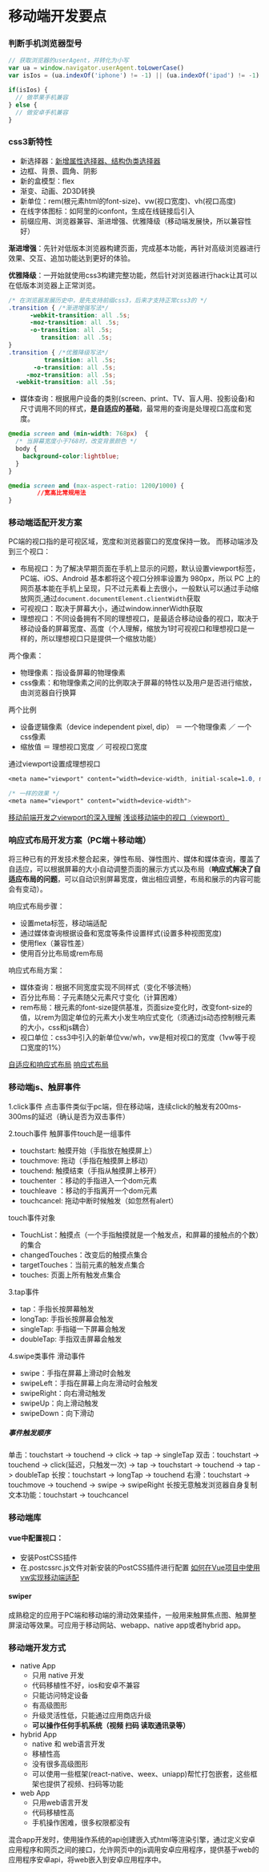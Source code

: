 # 移动端开发要点
### 判断手机浏览器型号
```javascript
// 获取浏览器的userAgent，并转化为小写
var ua = window.navigator.userAgent.toLowerCase()
var isIos = (ua.indexOf('iphone') != -1) || (ua.indexOf('ipad') != -1)

if(isIos) {
  // 做苹果手机兼容
} else {
  // 做安卓手机兼容
}
```

### css3新特性
- 新选择器：[新增属性选择器、结构伪类选择器](https://www.cnblogs.com/liutianzeng/p/10933351.html)
- 边框、背景、圆角、阴影
- 新的盒模型：flex
- 渐变、动画、2D3D转换
- 新单位：rem(根元素html的font-size)、vw(视口宽度)、vh(视口高度)
- 在线字体图标：如阿里的iconfont，生成在线链接后引入
- 前缀应用、浏览器兼容、渐进增强、优雅降级（移动端发展快，所以兼容性好）

**渐进增强**：先针对低版本浏览器构建页面，完成基本功能，再针对高级浏览器进行效果、交互、追加功能达到更好的体验。

**优雅降级**：一开始就使用css3构建完整功能，然后针对浏览器进行hack让其可以在低版本浏览器上正常浏览。
```css
/* 在浏览器发展历史中，是先支持前缀css3，后来才支持正常css3的 */
.transition { /*渐进增强写法*/
      -webkit-transition: all .5s;
      -moz-transition: all .5s;
      -o-transition: all .5s;
         transition: all .5s;
}
.transition { /*优雅降级写法*/
          transition: all .5s;
       -o-transition: all .5s;
     -moz-transition: all .5s;
  -webkit-transition: all .5s;
```

- 媒体查询：根据用户设备的类别(screen、print、TV、盲人用、投影设备)和尺寸调用不同的样式，**是自适应的基础**，最常用的查询是处理视口高度和宽度。

```css
@media screen and (min-width: 768px)  {
  /* 当屏幕宽度小于768时，改变背景颜色 */
  body {
    background-color:lightblue;
  }
}

@media screen and (max-aspect-ratio: 1200/1000) {
        //宽高比常规用法
}
```
### 移动端适配开发方案
PC端的视口指的是可视区域，宽度和浏览器窗口的宽度保持一致。
而移动端涉及到三个视口：
- 布局视口：为了解决早期页面在手机上显示的问题，默认设置viewport标签，PC端、iOS、Android 基本都将这个视口分辨率设置为 980px，所以 PC 上的网页基本能在手机上呈现，只不过元素看上去很小，一般默认可以通过手动缩放网页,通过`document.documentElement.clientWidth`获取
- 可视视口：取决于屏幕大小，通过window.innerWidth获取
- 理想视口：不同设备拥有不同的理想视口，是最适合移动设备的视口，取决于移动设备的屏幕宽度、高度（个人理解，缩放为1时可视视口和理想视口是一样的，所以理想视口只是提供一个缩放功能）

两个像素：
- 物理像素：指设备屏幕的物理像素
- css像素：和物理像素之间的比例取决于屏幕的特性以及用户是否进行缩放，由浏览器自行换算

两个比例
- 设备逻辑像素（device independent pixel, dip） ＝ 一个物理像素 ／ 一个css像素
- 缩放值 ＝ 理想视口宽度 ／ 可视视口宽度

通过viewport设置成理想视口
```css
<meta name="viewport" content="width=device-width, initial-scale=1.0, maximum-scale=1.0, user-scalable=0">

/* 一样的效果 */
<meta name="viewport" content="width=device-width">
```

[移动前端开发之viewport的深入理解](https://www.cnblogs.com/2050/p/3877280.html)
[浅谈移动端中的视口（viewport）](https://www.cnblogs.com/yuduxyz/p/9745962.html)
### 响应式布局开发方案（PC端＋移动端）
将三种已有的开发技术整合起来，弹性布局、弹性图片、媒体和媒体查询，覆盖了自适应，可以根据屏幕的大小自动调整页面的展示方式以及布局（**响应式解决了自适应布局的问题**，可以自动识别屏幕宽度，做出相应调整，布局和展示的内容可能会有变动）。

响应式布局步骤：
- 设置meta标签，移动端适配
- 通过媒体查询根据设备和宽度等条件设置样式(设置多种视图宽度)
- 使用flex（兼容性差）
- 使用百分比布局或rem布局

响应式布局方案：
- 媒体查询：根据不同宽度实现不同样式（变化不够流畅）
- 百分比布局：子元素随父元素尺寸变化（计算困难）
- rem布局：根元素的font-size提供基准，页面size变化时，改变font-size的值，以rem为固定单位的元素大小发生响应式变化（须通过js动态控制根元素的大小，css和js耦合）
- 视口单位：css3中引入的新单位vw/wh，vw是相对视口的宽度（1vw等于视口宽度的1%）

[自适应和响应式布局](https://www.cnblogs.com/guisenbin/p/10451731.html)
[响应式布局](https://www.jianshu.com/p/daf1119e187b?utm_campaign=maleskine&utm_content=note&utm_medium=seo_notes&utm_source=recommendation)
### 移动端js、触屏事件
1.click事件
点击事件类似于pc端，但在移动端，连续click的触发有200ms-300ms的延迟（确认是否为双击事件）

2.touch事件
触屏事件touch是一组事件
- touchstart: 触摸开始（手指放在触摸屏上）
- touchmove: 拖动（手指在触摸屏上移动）
- touchend: 触摸结束（手指从触摸屏上移开）
- touchenter ：移动的手指进入一个dom元素
- touchleave ：移动的手指离开一个dom元素
- touchcancel: 拖动中断时候触发（如忽然有alert）

touch事件对象
- TouchList：触摸点（一个手指触摸就是一个触发点，和屏幕的接触点的个数）的集合
- changedTouches：改变后的触摸点集合
- targetTouches：当前元素的触发点集合
- touches: 页面上所有触发点集合

3.tap事件
- tap：手指长按屏幕触发
- longTap: 手指长按屏幕会触发
- singleTap: 手指碰一下屏幕会触发
- doubleTap: 手指双击屏幕会触发

4.swipe类事件
滑动事件
- swipe：手指在屏幕上滑动时会触发
- swipeLeft：手指在屏幕上向左滑动时会触发
- swipeRight：向右滑动触发
- swipeUp：向上滑动触发
- swipeDown：向下滑动

##### 事件触发顺序
单击：touchstart -> touchend -> click -> tap -> singleTap
双击：touchstart -> touchend -> click(延迟，只触发一次) -> tap -> touchstart -> touchend -> tap -> doubleTap
长按：touchstart -> longTap -> touchend
右滑：touchstart -> touchmove -> touchend -> swipe -> swipeRight
长按无意触发浏览器自身复制文本功能：touchstart -> touchcancel
### 移动端库
#### vue中配置视口：
- 安装PostCSS插件
- 在.postcssrc.js文件对新安装的PostCSS插件进行配置
[如何在Vue项目中使用vw实现移动端适配](https://www.cnblogs.com/yikuu/p/9052148.html)

#### swiper
成熟稳定的应用于PC端和移动端的滑动效果插件，一般用来触屏焦点图、触屏整屏滚动等效果。可应用于移动网站、webapp、native app或者hybrid app。


### 移动端开发方式
- native App
  - 只用 native 开发
  - 代码移植性不好，ios和安卓不兼容
  - 只能访问特定设备
  - 有高级图形
  - 升级灵活性低，只能通过应用商店升级
  - **可以操作任何手机系统（视频 扫码 读取通讯录等）**
- hybrid App
  - native 和 web语言开发
  - 移植性高
  - 没有很多高级图形
  - 可以使用一些框架(react-native、weex、uniapp)帮忙打包嵌套，这些框架也提供了视频、扫码等功能
- web App
  - 只用web语言开发
  - 代码移植性高
  - 手机操作困难，很多权限都没有

混合app开发时，使用操作系统的api创建嵌入式html等渲染引擎，通过定义安卓应用程序和网页之间的接口，允许网页中的js调用安卓应用程序，提供基于web的应用程序安卓api，将web嵌入到安卓应用程序中。